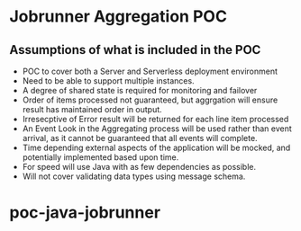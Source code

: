 
# Jobrunner Aggregation POC

## Assumptions of what is included in the POC

* POC to cover both a Server and Serverless deployment environment
* Need to be able to support multiple instances.
* A degree of shared state is required for monitoring and failover
* Order of items processed not guaranteed, but aggrgation will ensure result has maintained order in output.
* Irresecptive of Error result will be returned for each line item processed
* An Event Look in the Aggregating process will be used rather than event arrival, as it cannot be guaranteed that all events will complete.
* Time depending external aspects of the application will be mocked, and potentially implemented based upon time.
* For speed will use Java with as few dependencies as possible.
* Will not cover validating data types using message schema.
# poc-java-jobrunner
